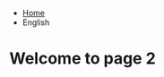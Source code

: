 <ul class="breadcrumb">
  <li><a href="index.html">Home</a></li>
  <li>English</li>
  </ul>

<h1> Welcome to page 2 </h1>
